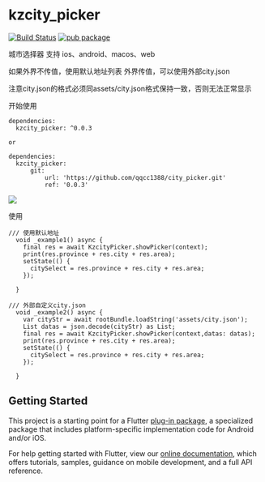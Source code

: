 # kzcity_picker
[![Build Status](https://img.shields.io/badge/build-passing-brightgreen.svg)](https://pub.dev/packages/kzcity_picker) [![pub package](https://img.shields.io/badge/pub-v0.0.3-blue.svg)](https://pub.dev/packages/kzcity_picker)


城市选择器 支持 ios、android、macos、web

如果外界不传值，使用默认地址列表
外界传值，可以使用外部city.json

注意city.json的格式必须同assets/city.json格式保持一致，否则无法正常显示

开始使用
```
dependencies:
  kzcity_picker: ^0.0.3

or

dependencies:
  kzcity_picker:
      git:
          url: 'https://github.com/qqcc1388/city_picker.git'
          ref: '0.0.3'
```

![](https://img2020.cnblogs.com/blog/950551/202008/950551-20200807135609976-1943878161.png)

使用
```
/// 使用默认地址
  void _example1() async {
    final res = await KzcityPicker.showPicker(context);
    print(res.province + res.city + res.area);
    setState(() {
      citySelect = res.province + res.city + res.area;
    });

  }

/// 外部自定义city.json
  void _example2() async {
    var cityStr = await rootBundle.loadString('assets/city.json');
    List datas = json.decode(cityStr) as List;
    final res = await KzcityPicker.showPicker(context,datas: datas);
    print(res.province + res.city + res.area);
    setState(() {
      citySelect = res.province + res.city + res.area;
    });

  }
```

## Getting Started

This project is a starting point for a Flutter
[plug-in package](https://flutter.dev/developing-packages/),
a specialized package that includes platform-specific implementation code for
Android and/or iOS.

For help getting started with Flutter, view our
[online documentation](https://flutter.dev/docs), which offers tutorials,
samples, guidance on mobile development, and a full API reference.

